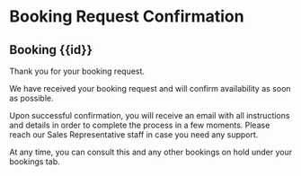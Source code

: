 # Booking Request Confirmation

## Booking {{id}}

Thank you for your booking request.

We have received your booking request and will confirm availability as soon as possible.

Upon successful confirmation, you will receive an email with all instructions and details in order to complete the process in a few moments. Please reach our Sales Representative staff in case you need any support.

At any time, you can consult this and any other bookings on hold under your bookings tab.
